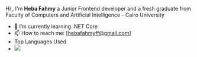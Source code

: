 Hi , I'm **Heba Fahmy** a Junior Frontend developer and a fresh graduate from Faculty of Computers and Artificial Intelligence - Cairo University
- 🌱 I’m currently learning .NET Core
- 📫 How to reach me: [hebafahmyff@gmail.com]
- Top Languages Used
- ![](https://github-readme-stats.vercel.app/api/top-langs/?username=HebaFahmy99&hide_progress=true)

<!--
**HebaFahmy99/HebaFahmy99** is a ✨ _special_ ✨ repository because its `README.md` (this file) appears on your GitHub profile.

Here are some ideas to get you started:

- 🔭 I’m currently working on ...
- 🌱 I’m currently learning ...
- 👯 I’m looking to collaborate on ...
- 🤔 I’m looking for help with ...
- 💬 Ask me about ...
- 📫 How to reach me: ...
- 😄 Pronouns: ...
- ⚡ Fun fact: ...    
-->    
